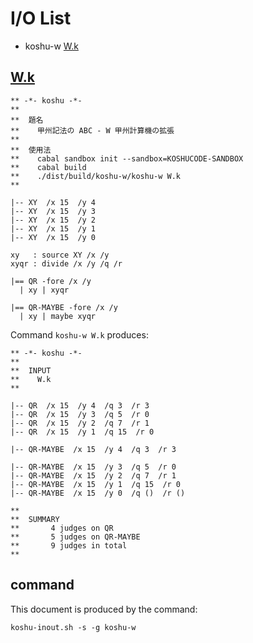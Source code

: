 # I/O List

- koshu-w [W.k](#wk)



## [W.k](W.k)

```
** -*- koshu -*-
**
**  題名
**    甲州記法の ABC - W 甲州計算機の拡張
**
**  使用法
**    cabal sandbox init --sandbox=KOSHUCODE-SANDBOX
**    cabal build
**    ./dist/build/koshu-w/koshu-w W.k
**

|-- XY  /x 15  /y 4
|-- XY  /x 15  /y 3
|-- XY  /x 15  /y 2
|-- XY  /x 15  /y 1
|-- XY  /x 15  /y 0

xy   : source XY /x /y
xyqr : divide /x /y /q /r

|== QR -fore /x /y
  | xy | xyqr

|== QR-MAYBE -fore /x /y
  | xy | maybe xyqr

```

Command `koshu-w W.k` produces:

```
** -*- koshu -*-
**
**  INPUT
**    W.k
**

|-- QR  /x 15  /y 4  /q 3  /r 3
|-- QR  /x 15  /y 3  /q 5  /r 0
|-- QR  /x 15  /y 2  /q 7  /r 1
|-- QR  /x 15  /y 1  /q 15  /r 0

|-- QR-MAYBE  /x 15  /y 4  /q 3  /r 3

|-- QR-MAYBE  /x 15  /y 3  /q 5  /r 0
|-- QR-MAYBE  /x 15  /y 2  /q 7  /r 1
|-- QR-MAYBE  /x 15  /y 1  /q 15  /r 0
|-- QR-MAYBE  /x 15  /y 0  /q ()  /r ()

**
**  SUMMARY
**       4 judges on QR
**       5 judges on QR-MAYBE
**       9 judges in total
**
```



## command

This document is produced by the command:

```
koshu-inout.sh -s -g koshu-w
```
